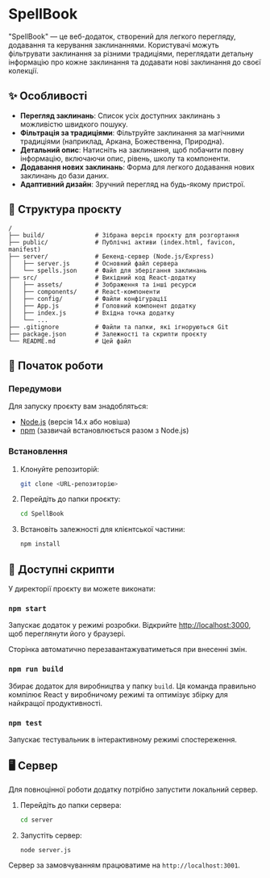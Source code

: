# SpellBook

"SpellBook" — це веб-додаток, створений для легкого перегляду, додавання та керування заклинаннями. Користувачі можуть фільтрувати заклинання за різними традиціями, переглядати детальну інформацію про кожне заклинання та додавати нові заклинання до своєї колекції.

## ✨ Особливості

- **Перегляд заклинань**: Список усіх доступних заклинань з можливістю швидкого пошуку.
- **Фільтрація за традиціями**: Фільтруйте заклинання за магічними традиціями (наприклад, Аркана, Божественна, Природна).
- **Детальний опис**: Натисніть на заклинання, щоб побачити повну інформацію, включаючи опис, рівень, школу та компоненти.
- **Додавання нових заклинань**: Форма для легкого додавання нових заклинань до бази даних.
- **Адаптивний дизайн**: Зручний перегляд на будь-якому пристрої.

## 📂 Структура проєкту

```
/
├── build/              # Зібрана версія проєкту для розгортання
├── public/             # Публічні активи (index.html, favicon, manifest)
├── server/             # Бекенд-сервер (Node.js/Express)
│   ├── server.js       # Основний файл сервера
│   └── spells.json     # Файл для зберігання заклинань
├── src/                # Вихідний код React-додатку
│   ├── assets/         # Зображення та інші ресурси
│   ├── components/     # React-компоненти
│   ├── config/         # Файли конфігурації
│   ├── App.js          # Головний компонент додатку
│   ├── index.js        # Вхідна точка додатку
│   └── ...
├── .gitignore          # Файли та папки, які ігноруються Git
├── package.json        # Залежності та скрипти проєкту
└── README.md           # Цей файл
```

## 🚀 Початок роботи

### Передумови

Для запуску проєкту вам знадобляться:
- [Node.js](https://nodejs.org/) (версія 14.x або новіша)
- [npm](https://www.npmjs.com/) (зазвичай встановлюється разом з Node.js)

### Встановлення

1. Клонуйте репозиторій:
   ```sh
   git clone <URL-репозиторію>
   ```
2. Перейдіть до папки проєкту:
   ```sh
   cd SpellBook
   ```
3. Встановіть залежності для клієнтської частини:
   ```sh
   npm install
   ```

## 📜 Доступні скрипти

У директорії проєкту ви можете виконати:

### `npm start`

Запускає додаток у режимі розробки.
Відкрийте [http://localhost:3000](http://localhost:3000), щоб переглянути його у браузері.

Сторінка автоматично перезавантажуватиметься при внесенні змін.

### `npm run build`

Збирає додаток для виробництва у папку `build`.
Ця команда правильно компілює React у виробничому режимі та оптимізує збірку для найкращої продуктивності.

### `npm test`

Запускає тестувальник в інтерактивному режимі спостереження.

## 🖥️ Сервер

Для повноцінної роботи додатку потрібно запустити локальний сервер.

1. Перейдіть до папки сервера:
   ```sh
   cd server
   ```
2. Запустіть сервер:
   ```sh
   node server.js
   ```
Сервер за замовчуванням працюватиме на `http://localhost:3001`.